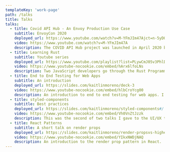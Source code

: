```yaml
---
templateKey: 'work-page'
path: /talks
title: Talks
talks:
  - title: Covid API Hub - An Envoy Production Use Case
    subtitle: EnvoyCon 2020
    deployed_url: https://www.youtube.com/watch?v=M-YFmJIm47Ajct=n-5yDQmE9KPCFxr-ipdv_DXPIsuk1A&disable_polymer=1
    video: https://www.youtube.com/watch?v=M-YFmJIm47A
    description: The COVID API Hub project was launched in April 2020 by the Grey Matter team as a way to consolidate and democratize COVID-19 datasets across the web. Using Grey Matter’s Envoy-based sidecar, the project now serves over 2 million requests daily. This talk is about our experience of using Envoy at scale - lessons learned along the way, witnessing the resilience mechanisms at work in the production environment, and our plans moving forward.
  - title: Learning Rust
    subtitle: Youtube series
    deployed_url: https://www.youtube.com/playlist?list=PLywCmJ05v3PhlDgxPAW1ryxHZJ9Tjohpi&jct=n-5yDQmE9KPCFxr-ipdv_DXPIsuk1A&disable_polymer=1
    video: https://www.youtube-nocookie.com/embed/hArx6lfoLNs
    description: Two JavaScript developers go through the Rust Programming Book week by week.
  - title: End to End Testing for Web Apps
    subtitle: An introduction
    deployed_url: https://slides.com/kaitlinmoreno/deck-3
    video: https://www.youtube-nocookie.com/embed/hlbCroYcg00
    description: An introduction to end to end testing for web apps. I talk about different kinds of testing, writing a test plan, choosing the best tools, and preparing your test environment.
  - title: styled-components
    subtitle: Best practices
    deployed_url: https://slides.com/kaitlinmoreno/styled-components#/
    video: https://www.youtube-nocookie.com/embed/Vh0VnZtJzzk 
    description: This was the second of two talks I gave to the UI/UX team on styled-components, a popular CSS in JS library. I discuss how the lib works internally, best practices I've discovered while using it on the job, and new features.
  - title: React Patterns
    subtitle: A short talk on render props
    deployed_url: https://slides.com/kaitlinmoreno/render-propsvs-higher-order-components
    video: https://www.youtube-nocookie.com/embed/YIkxNWDjNAQ
    description: An introduction to the render prop pattern in React.
---
```

